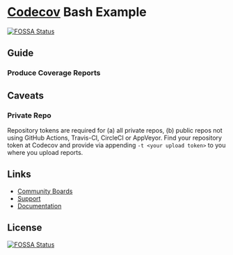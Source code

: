 # [Codecov](https://codecov.io) Bash Example
[![FOSSA Status](https://app.fossa.com/api/projects/git%2Bgithub.com%2Fcodecov%2Fexample-bash.svg?type=shield)](https://app.fossa.com/projects/git%2Bgithub.com%2Fcodecov%2Fexample-bash?ref=badge_shield)

## Guide

### Produce Coverage Reports

## Caveats
### Private Repo
Repository tokens are required for (a) all private repos, (b) public repos not using GitHub Actions, Travis-CI, CircleCI or AppVeyor. Find your repository token at Codecov and provide via appending `-t <your upload token>` to you where you upload reports.

## Links
- [Community Boards](https://community.codecov.io)
- [Support](https://codecov.io/support)
- [Documentation](https://docs.codecov.io)

## License
[![FOSSA Status](https://app.fossa.com/api/projects/git%2Bgithub.com%2Fcodecov%2Fexample-bash.svg?type=large)](https://app.fossa.com/projects/git%2Bgithub.com%2Fcodecov%2Fexample-bash?ref=badge_large)
